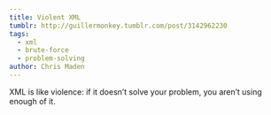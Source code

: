 ```yaml
---
title: Violent XML
tumblr: http://guillermonkey.tumblr.com/post/3142962230
tags:
  - xml
  - brute-force
  - problem-solving
author: Chris Maden
---
```


XML is like violence: if it doesn’t solve your problem, you aren’t using enough of it.
